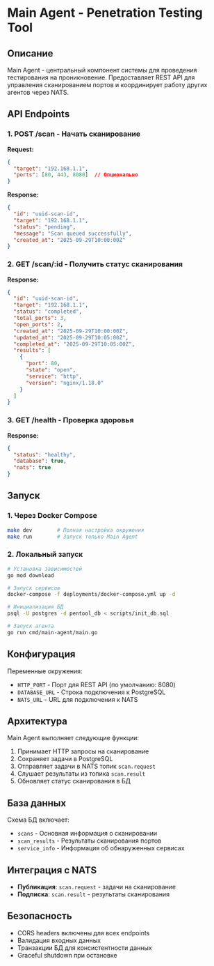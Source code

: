# Main Agent - Penetration Testing Tool

## Описание

Main Agent - центральный компонент системы для проведения тестирования на проникновение. Предоставляет REST API для управления сканированием портов и координирует работу других агентов через NATS.

## API Endpoints

### 1. POST /scan - Начать сканирование

**Request:**
```json
{
  "target": "192.168.1.1",
  "ports": [80, 443, 8080]  // Опционально
}
```

**Response:**
```json
{
  "id": "uuid-scan-id",
  "target": "192.168.1.1",
  "status": "pending",
  "message": "Scan queued successfully",
  "created_at": "2025-09-29T10:00:00Z"
}
```

### 2. GET /scan/:id - Получить статус сканирования

**Response:**
```json
{
  "id": "uuid-scan-id",
  "target": "192.168.1.1",
  "status": "completed",
  "total_ports": 3,
  "open_ports": 2,
  "created_at": "2025-09-29T10:00:00Z",
  "updated_at": "2025-09-29T10:05:00Z",
  "completed_at": "2025-09-29T10:05:00Z",
  "results": [
    {
      "port": 80,
      "state": "open",
      "service": "http",
      "version": "nginx/1.18.0"
    }
  ]
}
```

### 3. GET /health - Проверка здоровья

**Response:**
```json
{
  "status": "healthy",
  "database": true,
  "nats": true
}
```

## Запуск

### 1. Через Docker Compose
```bash
make dev        # Полная настройка окружения
make run        # Запуск только Main Agent
```

### 2. Локальный запуск
```bash
# Установка зависимостей
go mod download

# Запуск сервисов
docker-compose -f deployments/docker-compose.yml up -d

# Инициализация БД
psql -U postgres -d pentool_db < scripts/init_db.sql

# Запуск агента
go run cmd/main-agent/main.go
```

## Конфигурация

Переменные окружения:
- `HTTP_PORT` - Порт для REST API (по умолчанию: 8080)
- `DATABASE_URL` - Строка подключения к PostgreSQL
- `NATS_URL` - URL для подключения к NATS

## Архитектура

Main Agent выполняет следующие функции:
1. Принимает HTTP запросы на сканирование
2. Сохраняет задачи в PostgreSQL
3. Отправляет задачи в NATS топик `scan.request`
4. Слушает результаты из топика `scan.result`
5. Обновляет статус сканирования в БД

## База данных

Схема БД включает:
- `scans` - Основная информация о сканировании
- `scan_results` - Результаты сканирования портов
- `service_info` - Информация об обнаруженных сервисах

## Интеграция с NATS

- **Публикация**: `scan.request` - задачи на сканирование
- **Подписка**: `scan.result` - результаты сканирования

## Безопасность

- CORS headers включены для всех endpoints
- Валидация входных данных
- Транзакции БД для консистентности данных
- Graceful shutdown при остановке